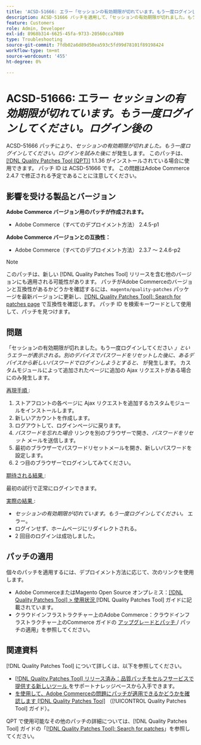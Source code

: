 ```yaml
---
title: 'ACSD-51666: エラー「セッションの有効期限が切れています。もう一度ログインしてください。」 ログイン後'
description: ACSD-51666 パッチを適用して、「セッションの有効期限が切れました。もう一度ログインしてください。」というエラーが表示されるAdobe Commerceの問題を修正してください。*はログインを試みた後に発生します。
feature: Customers
role: Admin, Developer
exl-id: 8968b314-6625-45fa-9733-20560cca7089
type: Troubleshooting
source-git-commit: 7fdb02a6d89d50ea593c5fd99d78101f89198424
workflow-type: tm+mt
source-wordcount: '455'
ht-degree: 0%

---
```


# ACSD-51666: エラー *セッションの有効期限が切れています。もう一度ログインしてください。ログイン後の*

ACSD-51666 パッチにより、*セッションの有効期限が切れました。もう一度ログインしてください。ログインを試みた後に* が発生します。 このパッチは、[[!DNL Quality Patches Tool (QPT)]](https://experienceleague.adobe.com/en/docs/commerce-operations/tools/quality-patches-tool/quality-patches-tool-to-self-serve-quality-patches) 1.1.36 がインストールされている場合に使用できます。 パッチ ID は ACSD-51666 です。 この問題はAdobe Commerce 2.4.7 で修正される予定であることに注意してください。

## 影響を受ける製品とバージョン

**Adobe Commerce バージョン用のパッチが作成されます。**

* Adobe Commerce（すべてのデプロイメント方法） 2.4.5-p1

**Adobe Commerce バージョンとの互換性：**

* Adobe Commerce（すべてのデプロイメント方法） 2.3.7 ～ 2.4.6-p2

>[!NOTE]
>
>このパッチは、新しい [!DNL Quality Patches Tool] リリースを含む他のバージョンにも適用される可能性があります。 パッチがAdobe Commerceのバージョンと互換性があるかどうかを確認するには、`magento/quality-patches` パッケージを最新バージョンに更新し、[[!DNL Quality Patches Tool]: Search for patches page](https://experienceleague.adobe.com/tools/commerce-quality-patches/index.html) で互換性を確認します。 パッチ ID を検索キーワードとして使用して、パッチを見つけます。

## 問題

「セッションの有効期限が切れました。もう一度ログインしてください *」というエラーが表示される。別のデバイスでパスワードをリセットした後に、あるデバイスから新しいパスワードでログインしようとすると、* が発生します。 カスタムモジュールによって追加されたページに追加の Ajax リクエストがある場合にのみ発生します。

<u> 再現手順 </u>:

1. ストアフロントの各ページに Ajax リクエストを追加するカスタムモジュールをインストールします。
1. 新しいアカウントを作成します。
1. ログアウトして、ログインページに戻ります。
1. *パスワードを忘れた場合* リンクを別のブラウザーで開き、*パスワードをリセット* メールを送信します。
1. 最初のブラウザーでパスワードリセットメールを開き、新しいパスワードを設定します。
1. 2 つ目のブラウザーでログインしてみてください。

<u> 期待される結果 </u>:

最初の試行で正常にログインできます。

<u> 実際の結果 </u>:

* *セッションの有効期限が切れています。もう一度ログインしてください。* エラー。
* ログインせず、ホームページにリダイレクトされる。
* 2 回目のログインは成功しました。

## パッチの適用

個々のパッチを適用するには、デプロイメント方法に応じて、次のリンクを使用します。

* Adobe CommerceまたはMagento Open Source オンプレミス：[[!DNL Quality Patches Tool] > 使用状況 ](/help/tools/quality-patches-tool/usage.md)[!DNL Quality Patches Tool] ガイドに記載されています。
* クラウドインフラストラクチャー上のAdobe Commerce：クラウドインフラストラクチャー上のCommerce ガイドの [ アップグレードとパッチ ](https://experienceleague.adobe.com/docs/commerce-cloud-service/user-guide/develop/upgrade/apply-patches.html)/ パッチの適用」を参照してください。

## 関連資料

[!DNL Quality Patches Tool] について詳しくは、以下を参照してください。

* [[!DNL Quality Patches Tool]  リリース済み：品質パッチをセルフサービスで提供する新しいツール ](https://experienceleague.adobe.com/en/docs/commerce-operations/tools/quality-patches-tool/quality-patches-tool-to-self-serve-quality-patches) をサポートナレッジベースから入手できます。
* [ を使用して、Adobe Commerceの問題にパッチが適用できるかどうかを確認します  [!DNL Quality Patches Tool]](/help/tools/quality-patches-tool/patches-available-in-qpt/check-patch-for-magento-issue-with-magento-quality-patches.md) （[!UICONTROL Quality Patches Tool] ガイド）。


QPT で使用可能なその他のパッチの詳細については、[!DNL Quality Patches Tool] ガイドの「[[!DNL Quality Patches Tool]: Search for patches](https://experienceleague.adobe.com/tools/commerce-quality-patches/index.html)」を参照してください。
